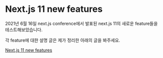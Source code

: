 # Next.js 11 new features

2021년 6월 16일 next.js conference에서 발표된 next.js 11의 새로운 feature들을 테스트해보았습니다.

각 feature에 대한 설명 글은 제가 정리한 아래의 글을 봐주세요.

[Next.js 11 new features](https://www.notion.so/Next-js-11-new-features-9d08dc5ad8b04f8f88b6fb22cf2f9ec6)
